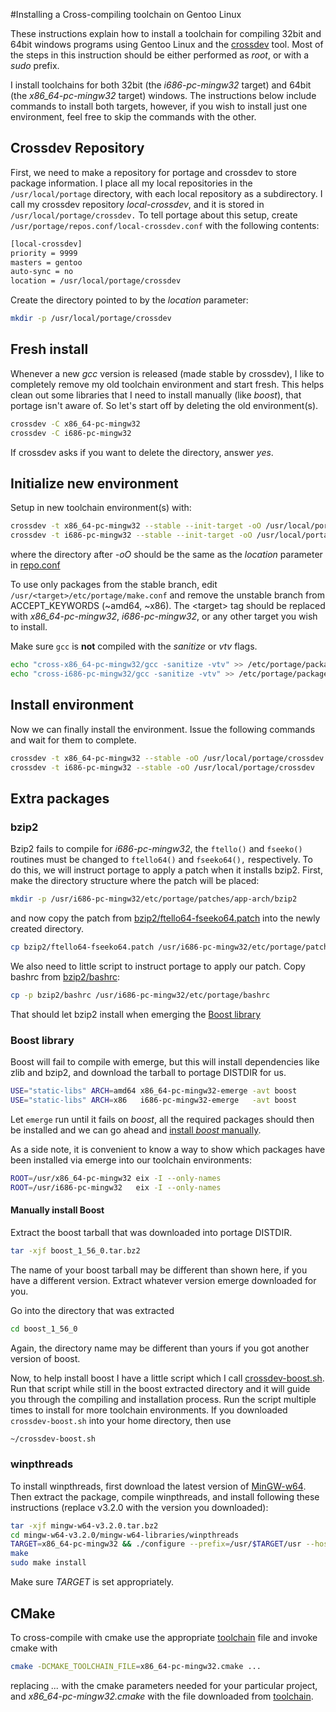 #Installing a Cross-compiling toolchain on Gentoo Linux

These instructions explain how to install a toolchain for compiling 32bit
and 64bit windows programs using Gentoo Linux and the
[crossdev](https://packages.gentoo.org/package/sys-devel/crossdev) tool.
Most of the steps in this instruction should be either performed as _root_,
or with a _sudo_ prefix.

I install toolchains for both 32bit (the *i686-pc-mingw32* target) and 64bit
(the *x86_64-pc-mingw32* target) windows. The instructions below include
commands to install both targets, however, if you wish to install just one
environment, feel free to skip the commands with the other.


## Crossdev Repository

First, we need to make a repository for portage and crossdev to store
package information. I place all my local repositories in the
`/usr/local/portage` directory, with each local repository as a
subdirectory. I call my crossdev repository *local-crossdev*, and it is
stored in `/usr/local/portage/crossdev.` To tell portage about this setup,
create `/usr/portage/repos.conf/local-crossdev.conf` with the following
contents:

```bash
[local-crossdev]
priority = 9999
masters = gentoo
auto-sync = no
location = /usr/local/portage/crossdev
```

Create the directory pointed to by the *location* parameter:

```bash
mkdir -p /usr/local/portage/crossdev
```

## Fresh install

Whenever a new _gcc_ version is released (made stable by crossdev), I like
to completely remove my old toolchain environment and start fresh. This
helps clean out some libraries that I need to install manually (like
_boost_), that portage isn't aware of. So let's start off by deleting the
old environment(s).

```bash
crossdev -C x86_64-pc-mingw32
crossdev -C i686-pc-mingw32
```

If crossdev asks if you want to delete the directory, answer _yes_.

## Initialize new environment

Setup in new toolchain environment(s) with:

```bash
crossdev -t x86_64-pc-mingw32 --stable --init-target -oO /usr/local/portage/crossdev
crossdev -t i686-pc-mingw32 --stable --init-target -oO /usr/local/portage/crossdev
```

where the directory after *-oO* should be the same as the *location*
parameter in [repo.conf](#crossdev-repository)

To use only packages from the stable branch, edit
`/usr/<target>/etc/portage/make.conf` and remove the unstable branch from
ACCEPT_KEYWORDS (~amd64, ~x86). The \<target\> tag should be replaced with
*x86_64-pc-mingw32*, *i686-pc-mingw32*, or any other target you wish to
install.

Make sure `gcc` is **not** compiled with the *sanitize* or *vtv* flags.

```bash
echo "cross-x86_64-pc-mingw32/gcc -sanitize -vtv" >> /etc/portage/package.use/crossdev
echo "cross-i686-pc-mingw32/gcc -sanitize -vtv" >> /etc/portage/package.use/crossdev
```

## Install environment

Now we can finally install the environment. Issue the following commands and
wait for them to complete.

```bash
crossdev -t x86_64-pc-mingw32 --stable -oO /usr/local/portage/crossdev
crossdev -t i686-pc-mingw32 --stable -oO /usr/local/portage/crossdev
```

## Extra packages

### bzip2

Bzip2 fails to compile for _i686-pc-mingw32_, the `ftello()` and `fseeko()`
routines must be changed to `ftello64()` and `fseeko64(),` respectively. To
do this, we will instruct portage to apply a patch when it installs bzip2.
First, make the directory structure where the patch will be placed:

```bash
mkdir -p /usr/i686-pc-mingw32/etc/portage/patches/app-arch/bzip2
```

and now copy the patch from
[bzip2/ftello64-fseeko64.patch](bzip2/ftello64-fseeko64.patch) into the
newly created directory.

```bash
cp bzip2/ftello64-fseeko64.patch /usr/i686-pc-mingw32/etc/portage/patches/app-arch/bzip2/
```

We also need to little script to instruct portage to apply our patch. Copy
bashrc from [bzip2/bashrc](bzip2/bashrc):

```bash
cp -p bzip2/bashrc /usr/i686-pc-mingw32/etc/portage/bashrc
```

That should let bzip2 install when emerging the [Boost library](#boost-library)

### Boost library

Boost will fail to compile with emerge, but this will
install dependencies like zlib and bzip2, and download the tarball to
portage DISTDIR for us.

```bash
USE="static-libs" ARCH=amd64 x86_64-pc-mingw32-emerge -avt boost
USE="static-libs" ARCH=x86   i686-pc-mingw32-emerge   -avt boost
```

Let `emerge` run until it fails on _boost_, all the required packages should
then be installed and we can go ahead and [install _boost_
manually](#manually-install-boost).

As a side note, it is convenient to know a way to show which packages have
been installed via emerge into our toolchain environments:

```bash
ROOT=/usr/x86_64-pc-mingw32 eix -I --only-names
ROOT=/usr/i686-pc-mingw32   eix -I --only-names
```
#### Manually install Boost
Extract the boost tarball that was downloaded into portage DISTDIR.
```bash
tar -xjf boost_1_56_0.tar.bz2
```
The name of your boost tarball may be different than shown here, if you have
a different version. Extract whatever version emerge downloaded for you.

Go into the directory that was extracted
```bash
cd boost_1_56_0
```
Again, the directory name may be different than yours if you got another
version of boost.

Now, to help install boost I have a little script which I call
[crossdev-boost.sh](crossdev-boost.sh). Run that script while still in the
boost extracted directory and it will guide you through the compiling and
installation process. Run the script multiple times to install for more
toolchain environments. If you downloaded `crossdev-boost.sh` into your home
directory, then use
```bash
~/crossdev-boost.sh
```

### winpthreads

To install winpthreads, first download the latest version of
[MinGW-w64](http://sourceforge.net/projects/mingw-w64/files/mingw-w64/mingw-w64-release).
Then extract the package, compile winpthreads, and install following these
instructions (replace v3.2.0 with the version you downloaded):

```bash
tar -xjf mingw-w64-v3.2.0.tar.bz2
cd mingw-w64-v3.2.0/mingw-w64-libraries/winpthreads
TARGET=x86_64-pc-mingw32 && ./configure --prefix=/usr/$TARGET/usr --host=$TARGET --target=$TARGET --enable-static --disable-shared
make
sudo make install
```

Make sure *TARGET* is set appropriately.

## CMake

To cross-compile with cmake use the appropriate [toolchain](cmake/) file and
invoke cmake with

```bash
cmake -DCMAKE_TOOLCHAIN_FILE=x86_64-pc-mingw32.cmake ...
```

replacing *...* with the cmake parameters needed for your particular project,
and *x86_64-pc-mingw32.cmake* with the file downloaded from
[toolchain](cmake/).

